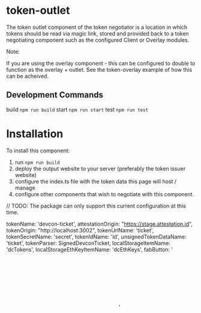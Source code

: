 # token-outlet

The token outlet component of the token negotiator is a location in which tokens should be read via magic link, stored and provided back to a token negotiating
component such as the configured Client or Overlay modules.

Note: 

If you are using the overlay component - this can be configured to double to function as the overlay + outlet. See the token-overlay example of how this can be acheived. 

## Development Commands

build `npm run build`
start `npm run start`
test `npm run test`

# Installation

To install this component:

1. run `npm run build`
2. deploy the output website to your server (preferably the token issuer website)
3. configure the index.ts file with the token data this page will host / manage
4. configure other components that wish to negotiate with this component.

// TODO: The package can only support this current configuration at this time.

tokenName: 'devcon-ticket',
attestationOrigin: "https://stage.attestation.id",
tokenOrigin: "http://localhost:3002",
tokenUrlName: 'ticket',
tokenSecretName: 'secret',
tokenIdName: 'id',
unsignedTokenDataName: 'ticket',
tokenParser: SignedDevconTicket,
localStorageItemName: 'dcTokens',
localStorageEthKeyItemName: 'dcEthKeys',
fabButton: '<svg></svg>'

